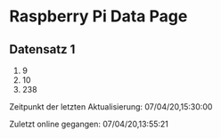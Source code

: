 
# Raspberry Pi Data Page
## Datensatz 1
1. 9
2. 10
3. 238

Zeitpunkt der letzten Aktualisierung: 07/04/20,15:30:00

Zuletzt online gegangen: 07/04/20,13:55:21
    